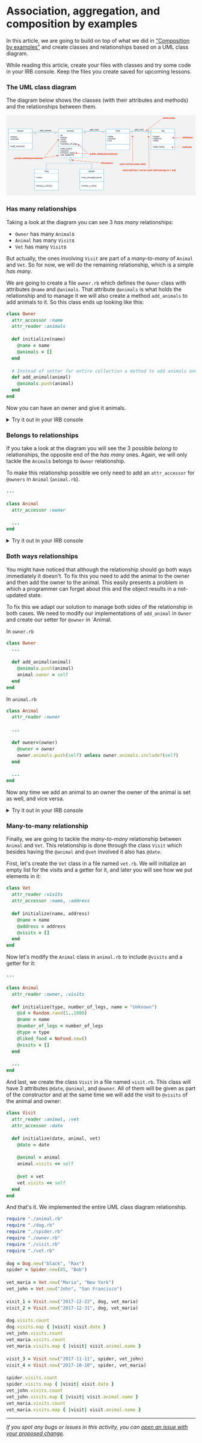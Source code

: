 # Association, aggregation, and composition by examples

In this article, we are going to build on top of what we did in ["Composition by examples"](./composition_by_examples.md) and create classes and relationships based on a UML class diagram.

While reading this article, create your files with classes and try some code in your IRB console. Keep the files you create saved for upcoming lessons.

### The UML class diagram
The diagram below shows the classes (with their attributes and methods) and the relationships between them.

![Vet UML diagram annotations](../images/uml_class_diagram_with_annotations.png)

### Has many relationships

Taking a look at the diagram you can see 3 *has many* relationships:
- `Owner` has many `Animal`s
- `Animal` has many `Visit`s
- `Vet` has many `Visit`s

But actually, the ones involving `Visit` are part of a *many-to-many* of `Animal` and `Vet`. So for now, we will do the remaining relationship, which is a simple *has many*.

We are going to create a file `owner.rb` which defines the `Owner` class with attributes `@name` and `@animals`. That attribute `@animals` is what holds the relationship and to manage it we will also create a method `add_animals` to add animals to it. So this class ends up looking like this:

```ruby
class Owner
  attr_accessor :name
  attr_reader :animals

  def initialize(name)
    @name = name
    @animals = []
  end

  # Instead of setter for entire collection a method to add animals one by one
  def add_animal(animal)
    @animals.push(animal)
  end
end
```

Now you can have an owner and give it animals.

<details>
<summary>Try it out in your IRB console</summary>

```ruby
require "./animal.rb"
require "./dog.rb"
require "./spider.rb"
require "./owner.rb"

dog = Dog.new("black", "Rax")
spider = Spider.new(85, "Bob")
animal = Animal.new("lion", 4, "Some name")

alex = Owner.new("Alex")
alex.animals
alex.add_animal(dog)
alex.animals
alex.add_animal(spider)
alex.animals
alex.add_animal(animal)
alex.animals.map {|animal| animal.name}

alex.animals.count
alex.animals.first.name
alex.animals.first.number_of_legs
```
</details>

### Belongs to relationships

If you take a look at the diagram you will see the 3 possible *belong to* relationships, the opposite end of the *has many* ones. Again, we will only tackle the `Animal`s belongs to `Owner` relationship.

To make this relationship possible we only need to add an `attr_accessor` for `@owners` in `Animal` (`animal.rb`).

```ruby
...

class Animal
  attr_accessor :owner

  ...
end
```

<details>
<summary>Try it out in your IRB console</summary>

```ruby
require "./animal.rb"
require "./dog.rb"
require "./spider.rb"
require "./owner.rb"

dog = Dog.new("black", "Rax")
spider = Spider.new(85, "Bob")
animal = Animal.new("lion", 4, "Some name")

alex = Owner.new("Alex")
alex.animals
alex.add_animal(dog)
alex.animals
alex.add_animal(spider)
alex.animals
alex.add_animal(animal)

alex.animals.last.owner.name

animal.owner
animal.owner = alex
animal.owner
animal.owner.name

alex.animals.last.owner.name
```
</details>

### Both ways relationships

You might have noticed that although the relationship should go both ways immediately it doesn't. To fix this you need to add the animal to the owner and then add the owner to the animal. This easily presents a problem in which a programmer can forget about this and the object results in a not-updated state.

To fix this we adapt our solution to manage both sides of the relationship in both cases. We need to modify our implementations of `add_animal` in `Owner` and create our setter for `@owner` in `Animal.

In `owner.rb`

```ruby
class Owner
  ...

  def add_animal(animal)
    @animals.push(animal)
    animal.owner = self
  end
end
```

In `animal.rb`

```ruby
class Animal
  attr_reader :owner

  ...

  def owner=(owner)
    @owner = owner
    owner.animals.push(self) unless owner.animals.include?(self)
  end

  ...
end
```

Now any time we add an animal to an owner the owner of the animal is set as well, and vice versa.

<details>
<summary>Try it out in your IRB console</summary>

```ruby
require "./animal.rb"
require "./dog.rb"
require "./spider.rb"
require "./owner.rb"

dog = Dog.new("black", "Rax")
spider = Spider.new(85, "Bob")
animal = Animal.new("lion", 4, "Some name")

alex = Owner.new("Alex")
alex.animals

dog.owner
alex.add_animal(dog)
dog.owner
dog.owner.name
alex.animals

spider.owner
alex.add_animal(spider)
spider.owner
spider.owner.name
alex.animals

animal.owner
alex.add_animal(animal)
animal.owner
animal.owner.name


alex.animals.count
alex.animals.first.name
alex.animals.first.number_of_legs



second_animal = Animal.new("cat", 4, "Kitty")
second_animal.owner
alex.animals.count

second_animal.owner = alex

second_animal.owner
alex.animals.count
alex.animals.last
alex.animals.last.name
```
</details>

### Many-to-many relationship

Finally, we are going to tackle the *many-to-many* relationship between `Animal` and `Vet`. This relationship is done through the class `Visit` which besides having the `@animal` and `@vet` involved it also has `@date`.

First, let's create the `Vet` class in a file named `vet.rb`. We will initialize an empty list for the visits and a getter for it, and later you will see how we put elements in it:

```ruby
class Vet
  attr_reader :visits
  attr_accessor :name, :address

  def initialize(name, address)
    @name = name
    @address = address
    @visits = []
  end
end
```

Now let's modify the `Animal` class in `animal.rb` to include `@visits` and a getter for it:

```ruby
...

class Animal
  attr_reader :owner, :visits

  def initialize(type, number_of_legs, name = "Unknown")
    @id = Random.rand(1..1000)
    @name = name
    @number_of_legs = number_of_legs
    @type = type
    @liked_food = NoFood.new()
    @visits = []
  end

  ...
end
```

And last, we create the class `Visit` in a file named `visit.rb`. This class will have 3 attributes `@date`, `@animal`, and `@owner`. All of them will be given as part of the constructor and at the same time we will add the visit to `@visits` of the animal and owner:

```ruby
class Visit
  attr_reader :animal, :vet
  attr_accessor :date

  def initialize(date, animal, vet)
    @date = date

    @animal = animal
    animal.visits << self

    @vet = vet
    vet.visits << self
  end
end
```

And that's it. We implemented the entire UML class diagram relationship.

```ruby
require "./animal.rb"
require "./dog.rb"
require "./spider.rb"
require "./owner.rb"
require "./visit.rb"
require "./vet.rb"

dog = Dog.new("black", "Rax")
spider = Spider.new(85, "Bob")

vet_maria = Vet.new("Maria", "New York")
vet_john = Vet.new("John", "San Francisco")

visit_1 = Visit.new("2017-12-22", dog, vet_maria)
visit_2 = Visit.new("2017-12-31", dog, vet_maria)

dog.visits.count
dog.visits.map { |visit| visit.date }
vet_john.visits.count
vet_maria.visits.count
vet_maria.visits.map { |visit| visit.animal.name }

visit_3 = Visit.new("2017-11-11", spider, vet_john)
visit_4 = Visit.new("2017-10-10", spider, vet_maria)

spider.visits.count
spider.visits.map { |visit| visit.date }
vet_john.visits.count
vet_john.visits.map { |visit| visit.animal.name }
vet_maria.visits.count
vet_maria.visits.map { |visit| visit.animal.name }
```
</details>

------

_If you spot any bugs or issues in this activity, you can [open an issue with your proposed change](https://github.com/microverseinc/curriculum-transversal-skills/blob/main/git-github/articles/open_issue.md)._
